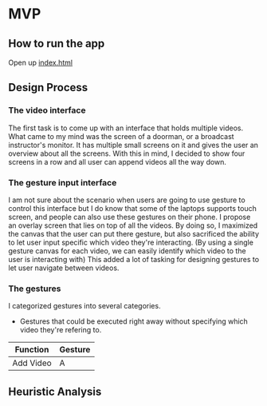 # MVP

## How to run the app
Open up [index.html](./html)

## Design Process
### The video interface
The first task is to come up with an interface that holds multiple videos. What came to my mind was the screen of a doorman, or a broadcast instructor's monitor. It has multiple small screens on it and gives the user an overview about all the screens. With this in mind, I decided to show four screens in a row and all user can append videos all the way down.

### The gesture input interface
I am not sure about the scenario when users are going to use gesture to control this interface but I do know that some of the laptops supports touch screen, and people can also use these gestures on their phone. I propose an overlay screen that lies on top of all the videos. By doing so, I maximized the canvas that the user can put there gesture, but also sacrificed the ability to let user input specific which video they're interacting. (By using a single gesture canvas for each video, we can easily identify which video to the user is interacting with) This added a lot of tasking for designing gestures to let user navigate between videos.


### The gestures
I categorized gestures into several categories. 
- Gestures that could be executed right away without specifying which video they're refering to.

| Function  | Gesture |
|-----------|---------|
| Add Video | A       |




## Heuristic Analysis